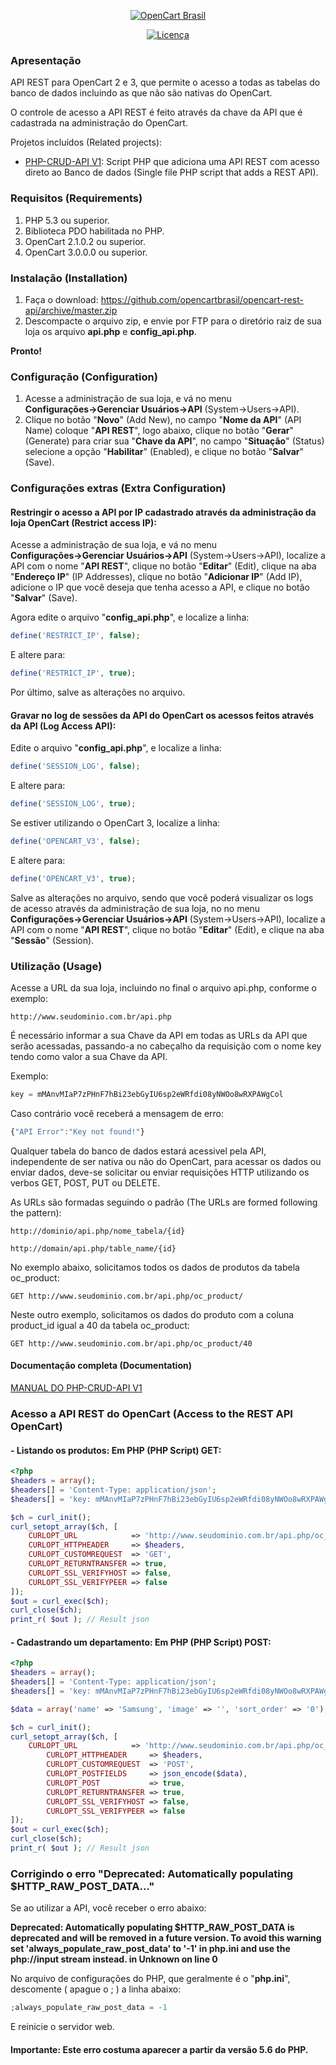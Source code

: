 <p align="center"><a href="https://www.opencartbrasil.com.br/"><img src="https://forum.opencartbrasil.com.br/ext/sitesplat/flatbootsminicms/images/logo/logo-colorida.png" alt="OpenCart Brasil"></a>
</p>

<p align="center">
<a href="./LICENSE"><img src="https://img.shields.io/github/license/opencartbrasil/opencart-rest-api.svg" alt="Licença"></a>
</p>

### Apresentação

API REST para OpenCart 2 e 3, que permite o acesso a todas as tabelas do banco de dados incluindo as que não são nativas do OpenCart.

O controle de acesso a API REST é feito através da chave da API que é cadastrada na administração do OpenCart.

Projetos incluídos (Related projects):

  - [PHP-CRUD-API V1](https://github.com/mevdschee/php-crud-api/tree/v1): Script PHP que adiciona uma API REST com acesso direto ao Banco de dados (Single file PHP script that adds a REST API).

### Requisitos (Requirements)

 1. PHP 5.3 ou superior.
 2. Biblioteca PDO habilitada no PHP.
 3. OpenCart 2.1.0.2 ou superior.
 3. OpenCart 3.0.0.0 ou superior.

### Instalação (Installation)

 1. Faça o download: https://github.com/opencartbrasil/opencart-rest-api/archive/master.zip
 2. Descompacte o arquivo zip, e envie por FTP para o diretório raiz de sua loja os arquivo **api.php** e **config_api.php**.

**Pronto!**
 
### Configuração (Configuration)

 1. Acesse a administração de sua loja, e vá no menu **Configurações→Gerenciar Usuários→API** (System→Users→API).
 2. Clique no botão "**Novo**" (Add New), no campo "**Nome da API**" (API Name) coloque "**API REST**", logo abaixo, clique no botão "**Gerar**" (Generate) para criar sua "**Chave da API**", no campo "**Situação**" (Status) selecione a opção "**Habilitar**" (Enabled), e clique no botão "**Salvar**" (Save).
 
### Configurações extras (Extra Configuration)

#### Restringir o acesso a API por IP cadastrado através da administração da loja OpenCart (Restrict access IP):

Acesse a administração de sua loja, e vá no menu **Configurações→Gerenciar Usuários→API** (System→Users→API), localize a API com o nome "**API REST**", clique no botão "**Editar**" (Edit), clique na aba "**Endereço IP**" (IP Addresses), clique no botão "**Adicionar IP**" (Add IP), adicione o IP que você deseja que tenha acesso a API, e clique no botão "**Salvar**" (Save).
 
Agora edite o arquivo "**config_api.php**", e localize a linha:

```php
define('RESTRICT_IP', false);
```

E altere para:

```php
define('RESTRICT_IP', true);
```

Por último, salve as alterações no arquivo.

#### Gravar no log de sessões da API do OpenCart os acessos feitos através da API (Log Access API):

Edite o arquivo "**config_api.php**", e localize a linha:

```php
define('SESSION_LOG', false);
```

E altere para:

```php
define('SESSION_LOG', true);
```

Se estiver utilizando o OpenCart 3, localize a linha:

```php
define('OPENCART_V3', false);
```

E altere para:

```php
define('OPENCART_V3', true);
```

Salve as alterações no arquivo, sendo que você poderá visualizar os logs de acesso através da administração de sua loja, no no menu **Configurações→Gerenciar Usuários→API** (System→Users→API), localize a API com o nome "**API REST**", clique no botão "**Editar**" (Edit), e clique na aba "**Sessão**" (Session).

### Utilização (Usage)

Acesse a URL da sua loja, incluindo no final o arquivo api.php, conforme o exemplo:

```http
http://www.seudominio.com.br/api.php
```

É necessário informar a sua Chave da API em todas as URLs da API que serão acessadas, passando-a no cabeçalho da requisição com o nome key tendo como valor a sua Chave da API.

Exemplo:

```js
key = mMAnvMIaP7zPHnF7hBi23ebGyIU6sp2eWRfdi08yNWOo8wRXPAWgCol
```

Caso contrário você receberá a mensagem de erro:

```js
{"API Error":"Key not found!"}
```

Qualquer tabela do banco de dados estará acessivel pela API, independente de ser nativa ou não do OpenCart, para acessar os dados ou enviar dados, deve-se solicitar ou enviar requisições HTTP utilizando os verbos GET, POST, PUT ou DELETE.

As URLs são formadas seguindo o padrão (The URLs are formed following the pattern):

```http
http://dominio/api.php/nome_tabela/{id} 
```

```http
http://domain/api.php/table_name/{id}
```

No exemplo abaixo, solicitamos todos os dados de produtos da tabela oc_product:

```http
GET http://www.seudominio.com.br/api.php/oc_product/
```

Neste outro exemplo, solicitamos os dados do produto com a coluna product_id igual a 40 da tabela oc_product:

```http
GET http://www.seudominio.com.br/api.php/oc_product/40
```

#### Documentação completa (Documentation)

[MANUAL DO PHP-CRUD-API V1](https://github.com/mevdschee/php-crud-api/blob/v1/README.md)

### Acesso a API REST do OpenCart (Access to the REST API OpenCart)

#### - Listando os produtos: Em PHP (PHP Script) GET:

```php
<?php
$headers = array();
$headers[] = 'Content-Type: application/json';
$headers[] = 'key: mMAnvMIaP7zPHnF7hBi23ebGyIU6sp2eWRfdi08yNWOo8wRXPAWgCol'; // // Replace key value for API key OpenCart (Only numbers and letters)

$ch = curl_init();
curl_setopt_array($ch, [
	CURLOPT_URL            => 'http://www.seudominio.com.br/api.php/oc_product/', // Replace domain and table name
	CURLOPT_HTTPHEADER     => $headers,
	CURLOPT_CUSTOMREQUEST  => 'GET',
	CURLOPT_RETURNTRANSFER => true,
	CURLOPT_SSL_VERIFYHOST => false,
	CURLOPT_SSL_VERIFYPEER => false
]);
$out = curl_exec($ch);
curl_close($ch);
print_r( $out ); // Result json
```

#### - Cadastrando um departamento: Em PHP (PHP Script) POST:

```php
<?php
$headers = array();
$headers[] = 'Content-Type: application/json';
$headers[] = 'key: mMAnvMIaP7zPHnF7hBi23ebGyIU6sp2eWRfdi08yNWOo8wRXPAWgCol'; // // Replace key value for API key OpenCart (Only numbers and letters)

$data = array('name' => 'Samsung', 'image' => '', 'sort_order' => '0');

$ch = curl_init();
curl_setopt_array($ch, [
	CURLOPT_URL            => 'http://www.seudominio.com.br/api.php/oc_manufacturer/', // Replace domain and table name
        CURLOPT_HTTPHEADER     => $headers,
        CURLOPT_CUSTOMREQUEST  => 'POST',
        CURLOPT_POSTFIELDS     => json_encode($data),
        CURLOPT_POST           => true,
        CURLOPT_RETURNTRANSFER => true,
        CURLOPT_SSL_VERIFYHOST => false,
        CURLOPT_SSL_VERIFYPEER => false
]);
$out = curl_exec($ch);
curl_close($ch);
print_r( $out ); // Result json
```

### Corrigindo o erro "Deprecated: Automatically populating $HTTP_RAW_POST_DATA..."

Se ao utilizar a API, você receber o erro abaixo:

**Deprecated: Automatically populating $HTTP_RAW_POST_DATA is deprecated and will be removed in a future version. To avoid this warning set 'always_populate_raw_post_data' to '-1' in php.ini and use the php://input stream instead. in Unknown on line 0**

No arquivo de configurações do PHP, que geralmente é o "**php.ini**", descomente ( apague o ; ) a linha abaixo:
```php
;always_populate_raw_post_data = -1
```

E reinicie o servidor web. 

#### Importante: Este erro costuma aparecer a partir da versão 5.6 do PHP.

[licenca-badge]: https://img.shields.io/badge/licença-GPLv3-blue.svg
[LICENSE]: ./LICENSE
